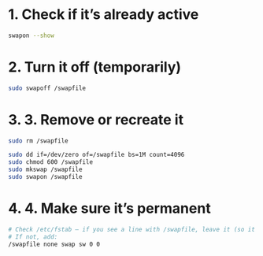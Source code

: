# 1. Check if it’s already active
```bash
swapon --show
```

# 2. Turn it off (temporarily)
```bash
sudo swapoff /swapfile
```

# 3. 3. Remove or recreate it
```bash
sudo rm /swapfile

sudo dd if=/dev/zero of=/swapfile bs=1M count=4096
sudo chmod 600 /swapfile
sudo mkswap /swapfile
sudo swapon /swapfile
```

# 4. 4. Make sure it’s permanent
```bash
# Check /etc/fstab — if you see a line with /swapfile, leave it (so it enables at boot).
# If not, add:
/swapfile none swap sw 0 0
```
